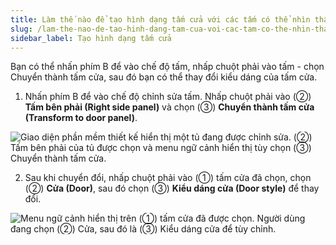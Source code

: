 ```yaml
---
title: Làm thế nào để tạo hình dạng tấm cửa với các tấm có thể nhìn thấy
slug: /lam-the-nao-de-tao-hinh-dang-tam-cua-voi-cac-tam-co-the-nhin-thay
sidebar_label: Tạo hình dạng tấm cửa
---
```


Bạn có thể nhấn phím B để vào chế độ tấm, nhấp chuột phải vào tấm - chọn Chuyển thành tấm cửa, sau đó bạn có thể thay đổi kiểu dáng của tấm cửa.

1. Nhấn phím B để vào chế độ chỉnh sửa tấm. Nhấp chuột phải vào (②) **Tấm bên phải (Right side panel)** và chọn (③) **Chuyển thành tấm cửa (Transform to door panel)**.

![Giao diện phần mềm thiết kế hiển thị một tủ đang được chỉnh sửa. (②) Tấm bên phải của tủ được chọn và menu ngữ cảnh hiển thị tùy chọn (③) Chuyển thành tấm cửa.](https://storage.googleapis.com/jegavn_kb/images/12f81dfc-119f-420b-af08-7896b051db5d.png)

2. Sau khi chuyển đổi, nhấp chuột phải vào (①) tấm cửa đã chọn, chọn (②) **Cửa (Door)**, sau đó chọn (③) **Kiểu dáng cửa (Door style)** để thay đổi.

![Menu ngữ cảnh hiển thị trên (①) tấm cửa đã được chọn. Người dùng đang chọn (②) Cửa, sau đó là (③) Kiểu dáng cửa để tùy chỉnh.](https://storage.googleapis.com/jegavn_kb/images/30463b37-0ad4-4873-863c-6dff0f490ef8.png)